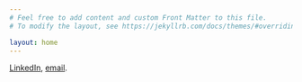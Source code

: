 ```yaml
---
# Feel free to add content and custom Front Matter to this file.
# To modify the layout, see https://jekyllrb.com/docs/themes/#overriding-theme-defaults

layout: home
---
```


 [LinkedIn](https://www.linkedin.com/in/mariiatikhomirova/), [email](mailto:uxwrtr@gmail.com).